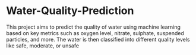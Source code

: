 # Water-Quality-Prediction
This project aims to predict the quality of water using machine learning based on key metrics such as oxygen level, nitrate, sulphate, suspended particles, and more. The water is then classified into different quality levels like safe, moderate, or unsafe
